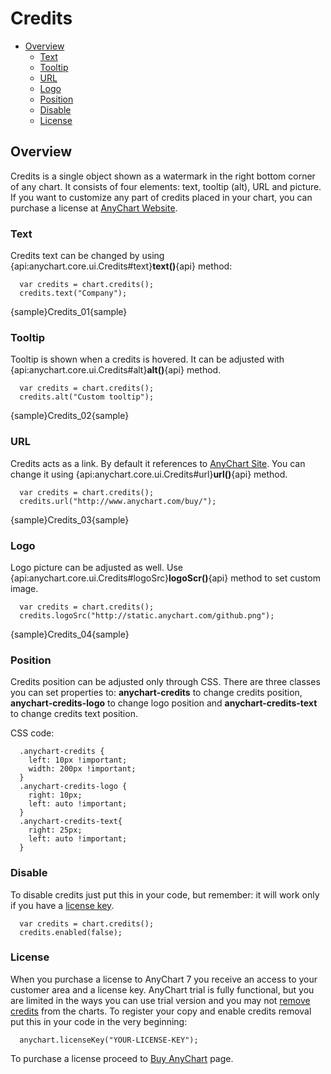 # Credits

 * [Overview](#overview)
   * [Text](#text)
   * [Tooltip](#tooltip)
   * [URL](#url)
   * [Logo](#logo)
   * [Position](#position)
   * [Disable](#disable)
   * [License](#license)

## Overview

Credits is a single object shown as a watermark in the right bottom corner of any chart. It consists of four elements: text, tooltip (alt), URL and picture. If you want to customize any part of credits placed in your chart, you can purchase a license at [AnyChart Website](http://www.anychart.com/buy/).

### Text

Credits text can be changed by using {api:anychart.core.ui.Credits#text}**text()**{api} method:

```
  var credits = chart.credits();
  credits.text("Company");
```

{sample}Credits\_01{sample}

### Tooltip

Tooltip is shown when a credits is hovered. It can be adjusted with {api:anychart.core.ui.Credits#alt}**alt()**{api} method.

```
  var credits = chart.credits();
  credits.alt("Custom tooltip");
```

{sample}Credits\_02{sample}

### URL

Credits acts as a link. By default it references to [AnyChart Site](http://www.anychart.com/). You can change it using {api:anychart.core.ui.Credits#url}**url()**{api} method.

```
  var credits = chart.credits();
  credits.url("http://www.anychart.com/buy/");
```

{sample}Credits\_03{sample}

### Logo
Logo picture can be adjusted as well. Use {api:anychart.core.ui.Credits#logoSrc}**logoScr()**{api} method to set custom image.

```
  var credits = chart.credits();
  credits.logoSrc("http://static.anychart.com/github.png");
```

{sample}Credits\_04{sample}

### Position

Credits position can be adjusted only through CSS. There are three classes you can set properties to: **anychart-credits** to change credits position, **anychart-credits-logo** to change logo position and **anychart-credits-text** to change credits text position. 
  
  
CSS code:

```
  .anychart-credits {
    left: 10px !important;
    width: 200px !important;
  }
  .anychart-credits-logo {
    right: 10px;
    left: auto !important;
  }
  .anychart-credits-text{
    right: 25px;
    left: auto !important;
  }
```

### Disable

To disable credits just put this in your code, but remember: it will work only if you have a [license key](#license).

```
  var credits = chart.credits();
  credits.enabled(false);
```

### License

When you purchase a license to AnyChart 7 you receive an access to your customer area and a license key. AnyChart trial is fully functional, but you are limited in the ways you can use trial version and you may not [remove credits](#disable) from the charts. To register your copy and enable credits removal put this in your code in the very beginning:

```
  anychart.licenseKey("YOUR-LICENSE-KEY");
```

To purchase a license proceed to [Buy AnyChart](http://www.anychart.com/buy/) page.
